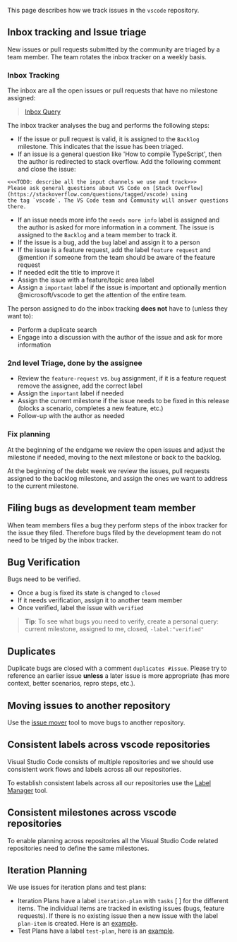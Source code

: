 This page describes how we track issues in the `vscode` repository.

## Inbox tracking and Issue triage
New issues or pull requests submitted by the community are triaged by a team member. The team rotates the inbox tracker on a weekly basis.

### Inbox Tracking
The inbox are all the open issues or pull requests that have no milestone assigned:

> [Inbox Query](https://github.com/Microsoft/vscode/issues?q=is%3Aopen+no%3Amilestone)

The inbox tracker analyses the bug and performs the following steps:
- If the issue or pull request is valid, it is assigned to the `Backlog` milestone. This indicates that the issue has been triaged.
- If an issue is a general question like 'How to compile TypeScript', then the author is redirected to stack overflow. Add the following comment and close the issue:
```
<<<TODO: describe all the input channels we use and track>>>
Please ask general questions about VS Code on [Stack Overflow](https://stackoverflow.com/questions/tagged/vscode) using
the tag `vscode`. The VS Code team and Community will answer questions there.
```
- If an issue needs more info the `needs more info` label is assigned and the author is asked for more information in a comment. The issue is assigned to the `Backlog` and a team member to track it.
- If the issue is a bug, add the `bug` label and assign it to a person
- If the issue is a feature request, add the label `feature request` and @mention if someone from the team should be aware of the feature request
- If needed edit the title to improve it
- Assign the issue with a feature/topic area label
- Assign a `important` label if the issue is important and optionally mention @microsoft/vscode to get the attention of the entire team.

The person assigned to do the inbox tracking **does not** have to (unless they want to):
- Perform a duplicate search
- Engage into a discussion with the author of the issue and ask for more information

### 2nd level Triage, done by the assignee
- Review the `feature-request` vs. `bug` assignment, if it is a feature request remove the assignee, add the correct label
- Assign the `important` label if needed
- Assign the current milestone if the issue needs to be fixed in this release (blocks a scenario, completes a new feature, etc.) 
- Follow-up with the author as needed

### Fix planning
At the beginning of the endgame we review the open issues and adjust the milestone if needed, moving to the next milestone or back to the backlog.

At the beginning of the debt week we review the issues, pull requests assigned to the backlog milestone, and assign the ones we want to address to the current milestone.

## Filing bugs as development team member
When team members files a bug they perform steps of the inbox tracker for the issue they filed. Therefore bugs filed by the development team do not need to be triged by the inbox tracker.
 
## Bug Verification
Bugs need to be verified. 
- Once a bug is fixed its state is changed to `closed` 
- If it needs verification, assign it to another team member
- Once verified, label the issue with `verified`

> **Tip**: To see what bugs you need to verify, create a personal query: current milestone, assigned to me, closed, `-label:"verified"`

## Duplicates
Duplicate bugs are closed with a comment `duplicates #issue`. Please try to reference an earlier issue **unless** a later issue is more appropriate (has more context, better scenarios, repro steps, etc.).

## Moving issues to another repository
Use the [issue mover](https://github-issue-mover.appspot.com/) tool to move bugs to another repository.

## Consistent labels across vscode repositories

Visual Studio Code consists of multiple repositories and we should use consistent work flows and labels across all our repositories.

To establish consistent labels across all our repositories use the [Label Manager](http://www.dorukdestan.com/github-label-manager/) tool.

## Consistent milestones across vscode repositories

To enable planning across repositories all the Visual Studio Code related repositories need to define the same milestones.

## Iteration Planning
We use issues for iteration plans and test plans:
- Iteration Plans have a label `iteration-plan` with `tasks` [ ] for the different items. The individual items are tracked in existing issues (bugs, feature requests). If there is no existing issue then a new issue with the label `plan-item` is created. Here is an [example](https://github.com/Microsoft/vscode/issues/917).
- Test Plans have a label `test-plan`, here is an [example](https://github.com/Microsoft/vscode/issues/1096).